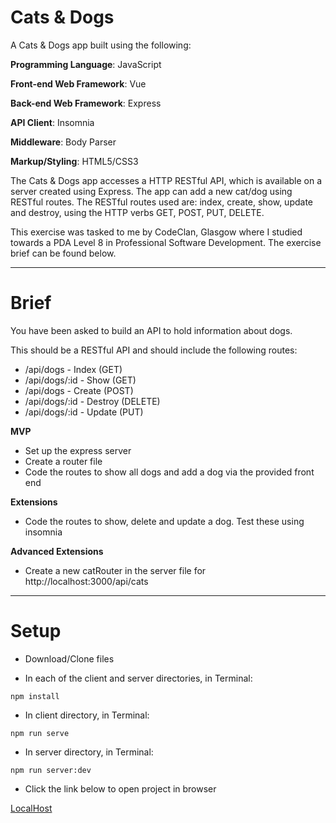 # Cats & Dogs

A Cats & Dogs app built using the following:

**Programming Language**: JavaScript

**Front-end Web Framework**: Vue

**Back-end Web Framework**: Express

**API Client**: Insomnia

**Middleware**: Body Parser

**Markup/Styling**: HTML5/CSS3

The Cats & Dogs app accesses a HTTP RESTful API, which is available on a server created using Express. The app can add a new cat/dog using RESTful routes. The RESTful routes used are: index, create, show, update and destroy, using the HTTP verbs GET, POST, PUT, DELETE.

This exercise was tasked to me by CodeClan, Glasgow where I studied towards a PDA Level 8 in Professional Software Development. The exercise brief can be found below.

---

# Brief

You have been asked to build an API to hold information about dogs.

This should be a RESTful API and should include the following routes:

- /api/dogs - Index (GET)
- /api/dogs/:id - Show (GET)
- /api/dogs - Create (POST)
- /api/dogs/:id - Destroy (DELETE)
- /api/dogs/:id - Update (PUT)

**MVP**

- Set up the express server
- Create a router file
- Code the routes to show all dogs and add a dog via the provided front end

**Extensions**

- Code the routes to show, delete and update a dog. Test these using insomnia

**Advanced Extensions**

- Create a new catRouter in the server file for http://localhost:3000/api/cats

---

# Setup

- Download/Clone files

- In each of the client and server directories, in Terminal:

```
npm install
```

- In client directory, in Terminal:

```
npm run serve
```

- In server directory, in Terminal:

```
npm run server:dev
```

- Click the link below to open project in browser

[LocalHost](http://localhost:8080/)
